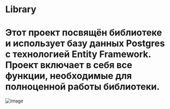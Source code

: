# Library
# Этот проект посвящён библиотеке и использует базу данных Postgres с технологией Entity Framework. Проект включает в себя все функции, необходимые для полноценной работы библиотеки.
![image](https://github.com/user-attachments/assets/10b112ea-d3b3-49bc-9d14-bb75a23d2d06)
